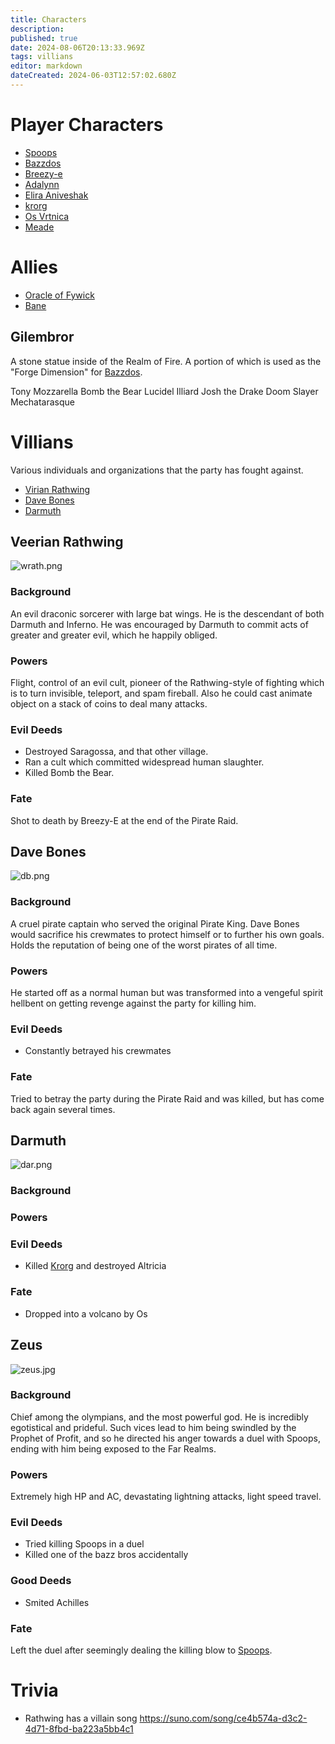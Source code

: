 ```yaml
---
title: Characters
description: 
published: true
date: 2024-08-06T20:13:33.969Z
tags: villians
editor: markdown
dateCreated: 2024-06-03T12:57:02.680Z
---
```


# Player Characters
- [Spoops](/characters/spoops)
- [Bazzdos](/characters/bazzdos)
- [Breezy-e](/characters/breezy)
- [Adalynn](/characters/adalynn)
- [Elira Aniveshak](/characters/elira)
- [krorg](/characters/krorg)
- [Os Vrtnica](/characters/os)
- [Meade](/characters/meade)


# Allies
- [Oracle of Fywick](/characters/oracle-of-fywick)
- [Bane](/characters/Bane)

## Gilembror 

A stone statue inside of the Realm of Fire. A portion of which is used as the "Forge Dimension" for [Bazzdos](/characters/bazzdos).

Tony Mozzarella
Bomb the Bear
Lucidel Illiard
Josh the Drake
Doom Slayer
Mechatarasque

# Villians
Various individuals and organizations that the party has fought against.

- [Virian Rathwing](#virian-rathwing)
- [Dave Bones](#dave-bones)
- [Darmuth](/characters/Darmuth)

## Veerian Rathwing
![wrath.png](/wrath.png)
### Background
An evil draconic sorcerer with large bat wings. He is the descendant of both Darmuth and Inferno. He was encouraged by Darmuth to commit acts of greater and greater evil, which he happily obliged.
### Powers
Flight, control of an evil cult, pioneer of the Rathwing-style of fighting which is to turn invisible, teleport, and spam fireball. Also he could cast animate object on a stack of coins to deal many attacks.
### Evil Deeds
- Destroyed Saragossa, and that other village. 
- Ran a cult which committed widespread human slaughter.
- Killed Bomb the Bear. 
### Fate
Shot to death by Breezy-E at the end of the Pirate Raid.
## Dave Bones
![db.png](/db.png)
### Background
A cruel pirate captain who served the original Pirate King. Dave Bones would sacrifice his crewmates to protect himself or to further his own goals. Holds the reputation of being one of the worst pirates of all time. 
### Powers
He started off as a normal human but was transformed into a vengeful spirit hellbent on getting revenge against the party for killing him.
### Evil Deeds
- Constantly betrayed his crewmates
### Fate
Tried to betray the party during the Pirate Raid and was killed, but has come back again several times. 
## Darmuth
![dar.png](/dar.png)
### Background
### Powers
### Evil Deeds
- Killed [Krorg](/krorg/overview) and destroyed Altricia
### Fate
- Dropped into a volcano by Os
## Zeus
![zeus.jpg](/zeus.jpg)
### Background
Chief among the olympians, and the most powerful god. He is incredibly egotistical and prideful. Such vices lead to him being swindled by the Prophet of Profit, and so he directed his anger towards a duel with Spoops, ending with him being exposed to the Far Realms. 
### Powers
Extremely high HP and AC, devastating lightning attacks, light speed travel.
### Evil Deeds
- Tried killing Spoops in a duel
- Killed one of the bazz bros accidentally
### Good Deeds
- Smited Achilles
### Fate
Left the duel after seemingly dealing the killing blow to [Spoops](/spoops/overview). 

# Trivia
- Rathwing has a villain song https://suno.com/song/ce4b574a-d3c2-4d71-8fbd-ba223a5bb4c1
